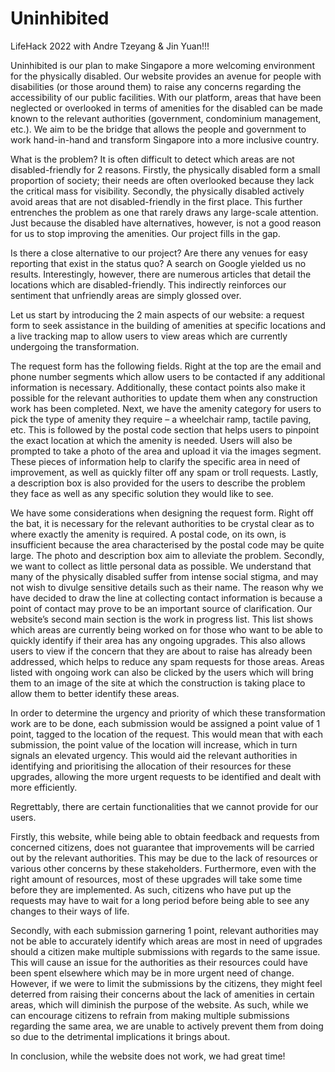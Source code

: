 # Uninhibited
LifeHack 2022 with Andre Tzeyang &amp; Jin Yuan!!!

Uninhibited is our plan to make Singapore a more welcoming environment for the physically disabled. Our website provides an avenue for people with disabilities (or those around them) to raise any concerns regarding the accessibility of our public facilities. With our platform, areas that have been neglected or overlooked in terms of amenities for the disabled can be made known to the relevant authorities (government, condominium management, etc.). We aim to be the bridge that allows the people and government to work hand-in-hand and transform Singapore into a more inclusive country.

What is the problem? It is often difficult to detect which areas are not disabled-friendly for 2 reasons. Firstly, the physically disabled form a small proportion of society; their needs are often overlooked because they lack the critical mass for visibility. Secondly, the physically disabled actively avoid areas that are not disabled-friendly in the first place. This further entrenches the problem as one that rarely draws any large-scale attention. Just because the disabled have alternatives, however, is not a good reason for us to stop improving the amenities. Our project fills in the gap. 

Is there a close alternative to our project? Are there any venues for easy reporting that exist in the status quo? A search on Google yielded us no results. Interestingly, however, there are numerous articles that detail the locations which are disabled-friendly. This indirectly reinforces our sentiment that unfriendly areas are simply glossed over. 

Let us start by introducing the 2 main aspects of our website: a request form to seek assistance in the building of amenities at specific locations and a live tracking map to allow users to view areas which are currently undergoing the transformation. 

The request form has the following fields. Right at the top are the email and phone number segments which allow users to be contacted if any additional information is necessary. Additionally, these contact points also make it possible for the relevant authorities to update them when any construction work has been completed. Next, we have the amenity category for users to pick the type of amenity they require – a wheelchair ramp, tactile paving, etc. This is followed by the postal code section that helps users to pinpoint the exact location at which the amenity is needed. Users will also be prompted to take a photo of the area and upload it via the images segment. These pieces of information help to clarify the specific area in need of improvement, as well as quickly filter off any spam or troll requests. Lastly, a description box is also provided for the users to describe the problem they face as well as any specific solution they would like to see. 

We have some considerations when designing the request form. Right off the bat, it is necessary for the relevant authorities to be crystal clear as to where exactly the amenity is required. A postal code, on its own, is insufficient because the area characterised by the postal code may be quite large. The photo and description box aim to alleviate the problem. Secondly, we want to collect as little personal data as possible. We understand that many of the physically disabled suffer from intense social stigma, and may not wish to divulge sensitive details such as their name. The reason why we have decided to draw the line at collecting contact information is because a point of contact may prove to be an important source of clarification.
Our website’s second main section is the work in progress list. This list shows which areas are currently being worked on for those who want to be able to quickly identify if their area has any ongoing upgrades. This also allows users to view if the concern that they are about to raise has already been addressed, which helps to reduce any spam requests for those areas. Areas listed with ongoing work can also be clicked by the users which will bring them to an image of the site at which the construction is taking place to allow them to better identify these areas. 

In order to determine the urgency and priority of which these transformation work are to be done, each submission would be assigned a point value of 1 point, tagged to the location of the request. This would mean that with each submission, the point value of the location will increase, which in turn signals an elevated urgency. This would aid the relevant authorities in identifying and prioritising the allocation of their resources for these upgrades, allowing the more urgent requests to be identified and dealt with more efficiently. 

Regrettably, there are certain functionalities that we cannot provide for our users. 

Firstly, this website, while being able to obtain feedback and requests from concerned citizens, does not guarantee that improvements will be carried out by the relevant authorities. This may be due to the lack of resources or various other concerns by these stakeholders. Furthermore, even with the right amount of resources, most of these upgrades will take some time before they are implemented. As such, citizens who have put up the requests may have to wait for a long period before being able to see any changes to their ways of life. 

Secondly, with each submission garnering 1 point, relevant authorities may not be able to accurately identify which areas are most in need of upgrades should a citizen make multiple submissions with regards to the same issue. This will cause an issue for the authorities as their resources could have been spent elsewhere which may be in more urgent need of change. However, if we were to limit the submissions by the citizens, they might feel deterred from raising their concerns about the lack of amenities in certain areas, which will diminish the purpose of the website. As such, while we can encourage citizens to refrain from making multiple submissions regarding the same area, we are unable to actively prevent them from doing so due to the detrimental implications it brings about.

In conclusion, while the website does not work, we had great time!
